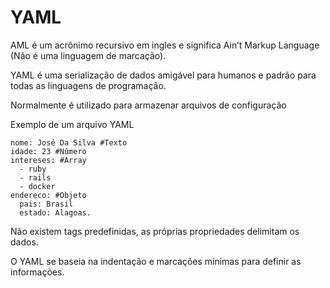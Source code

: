 # YAML
AML é um acrônimo recursivo em ingles e significa Ain’t Markup Language (Não é uma linguagem de marcação).

YAML é uma serialização de dados amigável para humanos e padrão para todas as linguagens de programação.

Normalmente é utilizado para armazenar arquivos de configuração

Exemplo de um arquivo YAML
```
nome: José Da Silva #Texto
idade: 23 #Número
intereses: #Array
  - ruby
  - rails
  - docker
endereco: #Objeto
  pais: Brasil
  estado: Alagoas.
```

Não existem tags predefinidas, as próprias propriedades delimitam os dados.

O YAML se baseia na indentação e marcações mínimas para definir as informações.
